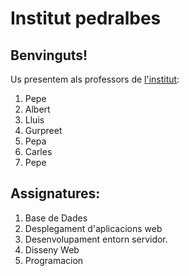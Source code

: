 # Institut pedralbes
## Benvinguts! 
Us presentem als professors de [l'institut](https://www.institutpedralbes.cat/): 

 1. Pepe	
 2. Albert
 3. Lluis
 4. Gurpreet
 5. Pepa
 6. Carles
 5. Pepe
 

 ## Assignatures:
 1. Base de Dades
 2. Desplegament d'aplicacions web
 3. Desenvolupament entorn servidor.
 4. Disseny Web
 5. Programacion
 

